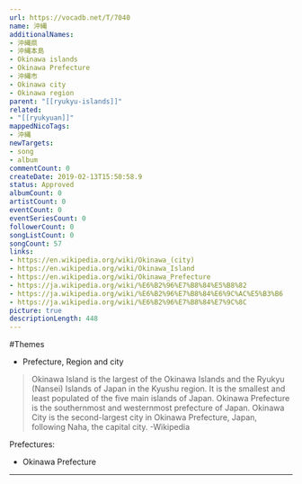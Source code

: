 ```yaml
---
url: https://vocadb.net/T/7040
name: 沖縄
additionalNames: 
- 沖縄県
- 沖縄本島
- Okinawa islands
- Okinawa Prefecture
- 沖縄市
- Okinawa city
- Okinawa region
parent: "[[ryukyu-islands]]"
related:
- "[[ryukyuan]]"
mappedNicoTags:
- 沖縄
newTargets:
- song
- album
commentCount: 0
createDate: 2019-02-13T15:50:58.9
status: Approved
albumCount: 0
artistCount: 0
eventCount: 0
eventSeriesCount: 0
followerCount: 0
songListCount: 0
songCount: 57
links: 
- https://en.wikipedia.org/wiki/Okinawa_(city)
- https://en.wikipedia.org/wiki/Okinawa_Island
- https://en.wikipedia.org/wiki/Okinawa_Prefecture
- https://ja.wikipedia.org/wiki/%E6%B2%96%E7%B8%84%E5%B8%82
- https://ja.wikipedia.org/wiki/%E6%B2%96%E7%B8%84%E6%9C%AC%E5%B3%B6
- https://ja.wikipedia.org/wiki/%E6%B2%96%E7%B8%84%E7%9C%8C
picture: true
descriptionLength: 448
---
```


#Themes

- Prefecture, Region and city

> Okinawa Island is the largest of the Okinawa Islands and the Ryukyu (Nansei) Islands of Japan in the Kyushu region.
It is the smallest and least populated of the five main islands of Japan.
Okinawa Prefecture is the southernmost and westernmost prefecture of Japan.
Okinawa City is the second-largest city in Okinawa Prefecture, Japan, following Naha, the capital city.
-Wikipedia

Prefectures:
- Okinawa Prefecture

---

